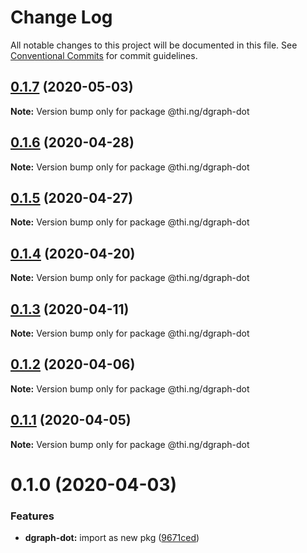 # Change Log

All notable changes to this project will be documented in this file.
See [Conventional Commits](https://conventionalcommits.org) for commit guidelines.

## [0.1.7](https://github.com/thi-ng/umbrella/compare/@thi.ng/dgraph-dot@0.1.6...@thi.ng/dgraph-dot@0.1.7) (2020-05-03)

**Note:** Version bump only for package @thi.ng/dgraph-dot





## [0.1.6](https://github.com/thi-ng/umbrella/compare/@thi.ng/dgraph-dot@0.1.5...@thi.ng/dgraph-dot@0.1.6) (2020-04-28)

**Note:** Version bump only for package @thi.ng/dgraph-dot





## [0.1.5](https://github.com/thi-ng/umbrella/compare/@thi.ng/dgraph-dot@0.1.4...@thi.ng/dgraph-dot@0.1.5) (2020-04-27)

**Note:** Version bump only for package @thi.ng/dgraph-dot





## [0.1.4](https://github.com/thi-ng/umbrella/compare/@thi.ng/dgraph-dot@0.1.3...@thi.ng/dgraph-dot@0.1.4) (2020-04-20)

**Note:** Version bump only for package @thi.ng/dgraph-dot





## [0.1.3](https://github.com/thi-ng/umbrella/compare/@thi.ng/dgraph-dot@0.1.2...@thi.ng/dgraph-dot@0.1.3) (2020-04-11)

**Note:** Version bump only for package @thi.ng/dgraph-dot





## [0.1.2](https://github.com/thi-ng/umbrella/compare/@thi.ng/dgraph-dot@0.1.1...@thi.ng/dgraph-dot@0.1.2) (2020-04-06)

**Note:** Version bump only for package @thi.ng/dgraph-dot





## [0.1.1](https://github.com/thi-ng/umbrella/compare/@thi.ng/dgraph-dot@0.1.0...@thi.ng/dgraph-dot@0.1.1) (2020-04-05)

**Note:** Version bump only for package @thi.ng/dgraph-dot





# 0.1.0 (2020-04-03)


### Features

* **dgraph-dot:** import as new pkg ([9671ced](https://github.com/thi-ng/umbrella/commit/9671ceda29b0cd0ebbedce449943eec5abeff882))
